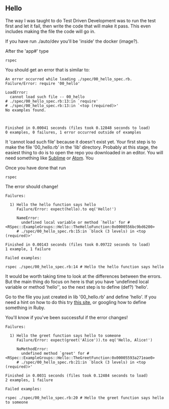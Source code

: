 ## Hello

The way I was taught to do Test Driven Development was to run the test first and let it fail,
then write the code that will make it pass. This even includes making the file the code will go in.

If you have run ./auto/dev you'll be 'inside' the docker (image?).

After the 'app#' type

```
rspec
```

You should get an error that is similar to:

```
An error occurred while loading ./spec/00_hello_spec.rb.
Failure/Error: require '00_hello'

LoadError:
  cannot load such file -- 00_hello
# ./spec/00_hello_spec.rb:13:in `require'
# ./spec/00_hello_spec.rb:13:in `<top (required)>'
No examples found.



Finished in 0.00041 seconds (files took 0.12848 seconds to load)
0 examples, 0 failures, 1 error occurred outside of examples
```

It 'cannot load such file' because it doesn't exist yet. Your first step is to
make the file '00_hello.rb' in the 'lib' directory. Probably at this stage, the easiest thing
to do is to open the repo you downloaded in an editor. You will need something like 
[Sublime](https://www.sublimetext.com/3) or [Atom](https://atom.io/). You

Once you have done that run

```
rspec
```

The error should change!

```
Failures:

  1) Hello the hello function says hello
     Failure/Error: expect(hello).to eq('Hello!')

     NameError:
       undefined local variable or method `hello' for #<RSpec::ExampleGroups::Hello::TheHelloFunction:0x0000556bc9bd6200>
     # ./spec/00_hello_spec.rb:15:in `block (3 levels) in <top (required)>'

Finished in 0.00143 seconds (files took 0.09722 seconds to load)
1 example, 1 failure

Failed examples:

rspec ./spec/00_hello_spec.rb:14 # Hello the hello function says hello
```

It would be worth taking time to look at the differences between the errors. But the main
thing do focus on here is that you have 'undefined local variable or method 'hello'', so the
next step is to define (def?) 'hello'.

Go to the file you just created in lib '00_hello.rb' and define 'hello'. If you need a hint on how to do this
try [this site](http://ruby-for-beginners.rubymonstas.org/writing_methods/definition.html), or googling how to define something in Ruby.

You'll know if you've been successful if the error changes!

```
Failures:

  1) Hello the greet function says hello to someone
     Failure/Error: expect(greet('Alice')).to eq('Hello, Alice!')

     NoMethodError:
       undefined method `greet' for #<RSpec::ExampleGroups::Hello::TheGreetFunction:0x00005593a271eae0>
     # ./spec/00_hello_spec.rb:21:in `block (3 levels) in <top (required)>'

Finished in 0.0031 seconds (files took 0.12484 seconds to load)
2 examples, 1 failure

Failed examples:

rspec ./spec/00_hello_spec.rb:20 # Hello the greet function says hello to someone

```
